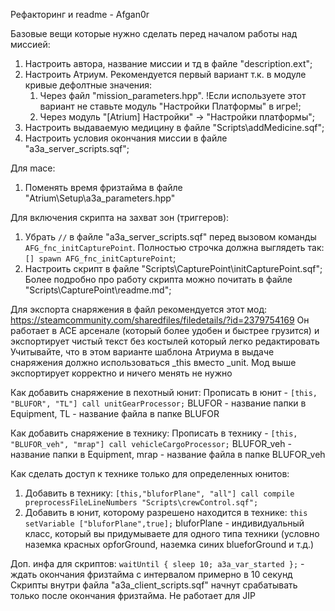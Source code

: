 Рефакторинг и readme - Afgan0r

Базовые вещи которые нужно сделать перед началом работы над миссией:
1) Настроить автора, название миссии и тд в файле "description.ext";
2) Настроить Атриум. Рекомендуется первый вариант т.к. в модуле кривые дефолтные значения:
    1) Через файл "mission_parameters.hpp". !Если используете этот вариант не ставьте модуль "Настройки Платформы" в игре!;
    2) Через модуль "[Atrium] Настройки" -> "Настройки платформы";
3) Настроить выдаваемую медицину в файле "Scripts\addMedicine.sqf";
4) Настроить условия окончания миссии в файле "a3a_server_scripts.sqf";

Для mace:
1) Поменять время фризтайма в файле "Atrium\Setup\a3a_parameters.hpp"

Для включения скрипта на захват зон (триггеров):
1) Убрать `//` в файле "a3a_server_scripts.sqf" перед вызовом команды `AFG_fnc_initCapturePoint`. Полностью строчка должна выглядеть так: `[] spawn AFG_fnc_initCapturePoint`;
2) Настроить скрипт в файле "Scripts\CapturePoint\initCapturePoint.sqf";
Более подробно про работу скрипта можно почитать в файле "Scripts\CapturePoint\readme.md";

Для экспорта снаряжения в файл рекомендуется этот мод: https://steamcommunity.com/sharedfiles/filedetails/?id=2379754169
Он работает в АСЕ арсенале (который более удобен и быстрее грузится) и экспортирует чистый текст без костылей который легко редактировать
Учитывайте, что в этом варианте шаблона Атриума в выдаче снаряжения должно использоваться _this вместо _unit. Мод выше экспортирует корректно и ничего менять не нужно

Как добавить снаряжение в пехотный юнит:
Прописать в юнит - `[this, "BLUFOR", "TL"] call unitGearProcessor;`
BLUFOR - название папки в Equipment, TL - название файла в папке BLUFOR

Как добавить снаряжение в технику:
Прописать в технику - `[this, "BLUFOR_veh", "mrap"] call vehicleCargoProcessor;`
BLUFOR_veh - название папки в Equipment, mrap - название файла в папке BLUFOR_veh

Как сделать доступ к технике только для определенных юнитов:
1) Добавить в технику: `[this,"bluforPlane", "all"] call compile preprocessFileLineNumbers "Scripts\crewControl.sqf";`
2) Добавить в юнит, которому разрешено находится в технике: `this setVariable ["bluforPlane",true];`
bluforPlane - индивидуальный класс, который вы придумываете для одного типа техники (условно наземка красных opforGround, наземка синих blueforGround и т.д.)

Доп. инфа для скриптов:
`waitUntil { sleep 10; a3a_var_started };` - ждать окончания фризтайма с интервалом примерно в 10 секунд
Скрипты внутри файла "a3a_client_scripts.sqf" начнут срабатывать только после окончания фризтайма. Не работает для JIP
